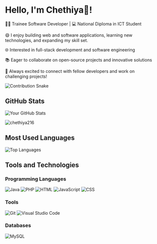 # Hello, I'm Chethiya👋!

👨‍💻 Trainee Software Developer | 💻 National Diploma in ICT Student

😄 I enjoy building web and software applications, learning new technologies, and expanding my skill set.

🌐 Interested in full-stack development and software engineering

📚 Eager to collaborate on open-source projects and innovative solutions

👯 Always excited to connect with fellow developers and work on challenging projects!

![Contribution Snake](https://raw.githubusercontent.com/chethiya216/chethiya216/output/dist/github-contribution-grid-snake-dark.svg)


## GitHub Stats

![Your GitHub Stats](https://github-readme-stats.vercel.app/api?username=chethiya216&show_icons=true&theme=radical)
<p><img src="https://github-readme-streak-stats.herokuapp.com/?user=chethiya216&theme=material-palenight&hide_border=false" alt="chethiya216" /></p>


## Most Used Languages

![Top Languages](https://github-readme-stats.vercel.app/api/top-langs/?username=chethiya216&theme=radical&layout=compact)

## Tools and Technologies

### Programming Languages

![Java](https://img.shields.io/badge/Java-007396?style=flat&logo=java&logoColor=white)
![PHP](https://img.shields.io/badge/PHP-777BB4?style=flat&logo=php&logoColor=white)
![HTML](https://img.shields.io/badge/HTML5-E34F26?style=flat&logo=html5&logoColor=white)
![JavaScript](https://img.shields.io/badge/JavaScript-F7DF1E?style=flat&logo=javascript&logoColor=black)
![CSS](https://img.shields.io/badge/CSS3-1572B6?style=flat&logo=css3&logoColor=white)


### Tools
![Git](https://img.shields.io/badge/Git-F05032?style=flat&logo=git&logoColor=white)
![Visual Studio Code](https://img.shields.io/badge/Visual%20Studio%20Code-007ACC?style=flat&logo=visual-studio-code&logoColor=white)

### Databases
![MySQL](https://img.shields.io/badge/MySQL-005C5F?style=flat&logo=mysql&logoColor=white)

<!--
**chethiya216/chethiya216** is a ✨ _special_ ✨ repository because its `README.md` (this file) appears on your GitHub profile.

Here are some ideas to get you started:

- 🔭 I’m currently working on ...
- 🌱 I’m currently learning ...
- 👯 I’m looking to collaborate on ...
- 🤔 I’m looking for help with ...
- 💬 Ask me about ...
- 📫 How to reach me: ...
- 😄 Pronouns: ...
- ⚡ Fun fact: ...
- [LinkedIn](www.linkedin.com/in/chethiya-lakshan-47a16a1b6)
-->



